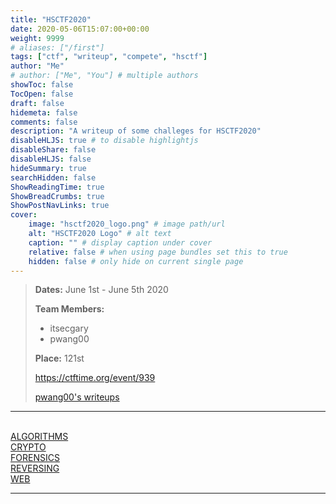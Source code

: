 ```yaml
---
title: "HSCTF2020"
date: 2020-05-06T15:07:00+00:00
weight: 9999
# aliases: ["/first"]
tags: ["ctf", "writeup", "compete", "hsctf"]
author: "Me"
# author: ["Me", "You"] # multiple authors
showToc: false
TocOpen: false
draft: false
hidemeta: false
comments: false
description: "A writeup of some challeges for HSCTF2020"
disableHLJS: true # to disable highlightjs
disableShare: false
disableHLJS: false
hideSummary: true
searchHidden: false
ShowReadingTime: true
ShowBreadCrumbs: true
ShowPostNavLinks: true
cover:
    image: "hsctf2020_logo.png" # image path/url
    alt: "HSCTF2020 Logo" # alt text
    caption: "" # display caption under cover
    relative: false # when using page bundles set this to true
    hidden: false # only hide on current single page
---
```


> **Dates:**
> June 1st - June 5th 2020
>
> **Team Members:**
> - itsecgary
> - pwang00
>
> **Place:** 121st
>
> https://ctftime.org/event/939
>
> [pwang00's writeups](https://github.com/pwang00/CTF-Writeups/tree/master/2020/hsctf)


---
<br>
<a href="https://www.itsecgary.com/alg-prog/hsctf2020">ALGORITHMS</a>
<br>
<a href="https://www.itsecgary.com/crypto/hsctf2020">CRYPTO</a>
<br>
<a href="https://www.itsecgary.com/forensics/hsctf2020">FORENSICS</a>
<br>
<a href="https://www.itsecgary.com/reversing/hsctf2020">REVERSING</a>
<br>
<a href="https://www.itsecgary.com/webexp/hsctf2020">WEB</a>
<br>

---

